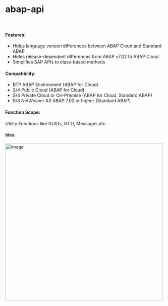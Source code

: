 # abap-api

<br>

#### Features:
* Hides language version differences between ABAP Cloud and Standard ABAP
* Hides release-dependent differences from ABAP v7.02 to ABAP Cloud
* Simplifies SAP APIs to class-based methods

#### Compatibility:
* BTP ABAP Environment (ABAP for Cloud)
* S/4 Public Cloud (ABAP for Cloud)
* S/4 Private Cloud or On-Premise (ABAP for Cloud, Standard ABAP)
* R/3 NetWeaver AS ABAP 7.02 or higher (Standard ABAP)

#### Function Scope:
Utility Functions like GUIDs, RTTI, Messages etc.

#### Idea
<img width="500" alt="image" src="https://github.com/oblomov-dev/abapAPI/assets/102328295/95273ee4-a020-4a57-9b37-00dda5789ea3">
<br>
